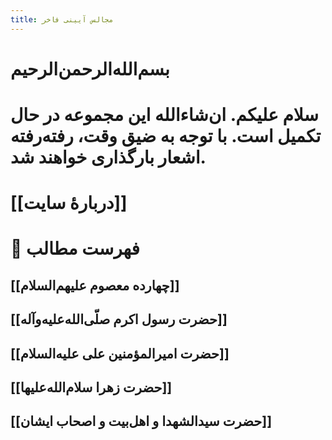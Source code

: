 ```yaml
---
title: مجالس آیینی فاخر
---
```


# بسم‌الله‌الرحمن‌الرحیم
# سلام علیکم. ان‌شاءالله این مجموعه در حال تکمیل است. با توجه به ضیق وقت، رفته‌رفته اشعار بارگذاری خواهند شد.

# [[دربارۀ سایت]]
# 📝 فهرست مطالب
## [[چهارده معصوم علیهم‌السلام]]
## [[حضرت رسول اکرم صلّی‌الله‌علیه‌وآله]]
## [[حضرت امیرالمؤمنین علی علیه‌السلام]]
## [[حضرت زهرا سلام‌الله‌علیها]]
## [[حضرت سیدالشهدا و اهل‌بیت و اصحاب ایشان]]



